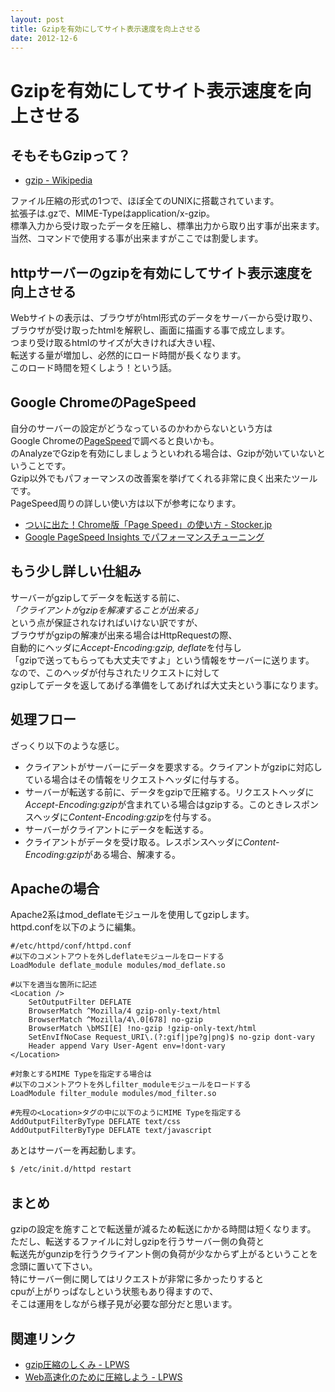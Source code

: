 ```yaml
---
layout: post
title: Gzipを有効にしてサイト表示速度を向上させる
date: 2012-12-6
---
```


# Gzipを有効にしてサイト表示速度を向上させる

## そもそもGzipって？

- [gzip - Wikipedia](http://ja.wikipedia.org/wiki/Gzip)

ファイル圧縮の形式の1つで、ほぼ全てのUNIXに搭載されています。  
拡張子は.gzで、MIME-Typeはapplication/x-gzip。  
標準入力から受け取ったデータを圧縮し、標準出力から取り出す事が出来ます。  
当然、コマンドで使用する事が出来ますがここでは割愛します。  

## httpサーバーのgzipを有効にしてサイト表示速度を向上させる

Webサイトの表示は、ブラウザがhtml形式のデータをサーバーから受け取り、  
ブラウザが受け取ったhtmlを解釈し、画面に描画する事で成立します。  
つまり受け取るhtmlのサイズが大きければ大きい程、  
転送する量が増加し、必然的にロード時間が長くなります。  
このロード時間を短くしよう！という話。  

## Google ChromeのPageSpeed

自分のサーバーの設定がどうなっているのかわからないという方は  
Google Chromeの[PageSpeed](https://chrome.google.com/webstore/detail/pagespeed-insights-by-goo/gplegfbjlmmehdoakndmohflojccocli?utm_source=chrome-ntp-icon)で調べると良いかも。  
のAnalyzeでGzipを有効にしましょうといわれる場合は、Gzipが効いていないということです。  
Gzip以外でもパフォーマンスの改善案を挙げてくれる非常に良く出来たツールです。  
PageSpeed周りの詳しい使い方は以下が参考になります。

- [ついに出た！Chrome版「Page Speed」の使い方 - Stocker.jp](http://stocker.jp/diary/chrome_page_speed/)
- [Google PageSpeed Insights でパフォーマンスチューニング](http://blog.webcreativepark.net/2012/06/20-154132.html)

## もう少し詳しい仕組み

サーバーがgzipしてデータを転送する前に、  
*「クライアントがgzipを解凍することが出来る」*  
という点が保証されなければいけない訳ですが、  
ブラウザがgzipの解凍が出来る場合はHttpRequestの際、  
自動的にヘッダに*Accept-Encoding:gzip, deflate*を付与し  
「gzipで送ってもらっても大丈夫ですよ」という情報をサーバーに送ります。  
なので、このヘッダが付与されたリクエストに対して  
gzipしてデータを返してあげる準備をしてあげれば大丈夫という事になります。  

## 処理フロー

ざっくり以下のような感じ。  

- クライアントがサーバーにデータを要求する。クライアントがgzipに対応している場合はその情報をリクエストヘッダに付与する。
- サーバーが転送する前に、データをgzipで圧縮する。リクエストヘッダに*Accept-Encoding:gzip*が含まれている場合はgzipする。このときレスポンスヘッダに*Content-Encoding:gzip*を付与する。
- サーバーがクライアントにデータを転送する。
- クライアントがデータを受け取る。レスポンスヘッダに*Content-Encoding:gzip*がある場合、解凍する。

## Apacheの場合

Apache2系はmod_deflateモジュールを使用してgzipします。  
httpd.confを以下のように編集。

```
#/etc/httpd/conf/httpd.conf
#以下のコメントアウトを外しdeflateモジュールをロードする
LoadModule deflate_module modules/mod_deflate.so

#以下を適当な箇所に記述
<Location />
    SetOutputFilter DEFLATE
    BrowserMatch ^Mozilla/4 gzip-only-text/html
    BrowserMatch ^Mozilla/4\.0[678] no-gzip
    BrowserMatch \bMSI[E] !no-gzip !gzip-only-text/html
    SetEnvIfNoCase Request_URI\.(?:gif|jpe?g|png)$ no-gzip dont-vary
    Header append Vary User-Agent env=!dont-vary
</Location>

#対象とするMIME Typeを指定する場合は
#以下のコメントアウトを外しfilter_moduleモジュールをロードする
LoadModule filter_module modules/mod_filter.so

#先程の<Location>タグの中に以下のようにMIME Typeを指定する
AddOutputFilterByType DEFLATE text/css
AddOutputFilterByType DEFLATE text/javascript
```

あとはサーバーを再起動します。

```bash
$ /etc/init.d/httpd restart
```

## まとめ

gzipの設定を施すことで転送量が減るため転送にかかる時間は短くなります。  
ただし、転送するファイルに対しgzipを行うサーバー側の負荷と  
転送先がgunzipを行うクライアント側の負荷が少なからず上がるということを念頭に置いて下さい。  
特にサーバー側に関してはリクエストが非常に多かったりすると  
cpuが上がりっぱなしという状態もあり得ますので、  
そこは運用をしながら様子見が必要な部分だと思います。  

## 関連リンク

- [gzip圧縮のしくみ - LPWS](http://t32k.github.com/speed/articles/gzip.html)
- [Web高速化のために圧縮しよう - LPWS](http://t32k.github.com/speed/articles/use-compression.html)